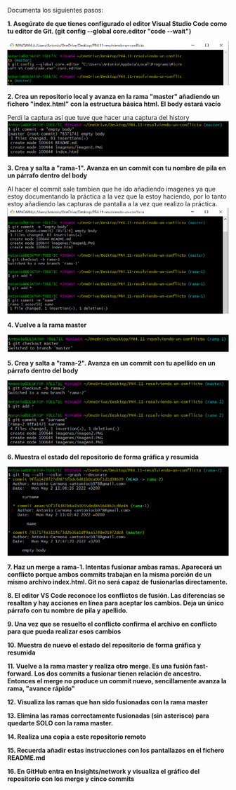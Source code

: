 Documenta los siguientes pasos:

**1. Asegúrate de que tienes configurado el editor Visual Studio Code como tu editor de Git. (git config --global core.editor "code --wait")**

![?](imagenes/imagen1.PNG)


**2. Crea un repositorio local y avanza en la rama "master" añadiendo un fichero "index.html" con la estructura básica html. El body estará vacío**

Perdi la captura así que tuve que hacer una captura del history
![?](imagenes/imagen2.PNG)


**3. Crea y salta a "rama-1". Avanza en un commit con tu nombre de pila en un párrafo dentro del body**

Al hacer el commit sale tambien que he ido añadiendo imagenes ya que estoy documentando la práctica a la vez que la estoy haciendo, por lo tanto estoy añadiendo las capturas de pantalla a la vez que realizo la práctica.
![?](imagenes/imagen3.PNG)


**4. Vuelve a la rama master**

![?](imagenes/imagen4.PNG)


**5. Crea y salta a "rama-2". Avanza en un commit con tu apellido en un párrafo dentro del body**

![?](imagenes/imagen5.PNG)


**6. Muestra el estado del repositorio de forma gráfica y resumida**

![?](imagenes/imagen6.PNG)


**7. Haz un merge a rama-1. Intentas fusionar ambas ramas. Aparecerá un conflicto porque ambos commits trabajan en la misma porción <body></body> de un mismo archivo index.html. Git no será capaz de fusionarlas directamente.**



**8. El editor VS Code reconoce los conflictos de fusión. Las diferencias se resaltan y hay acciones en línea para aceptar los cambios. Deja un único párrafo con tu nombre de pila y apellido.**



**9. Una vez que se resuelto el conflicto confirma el archivo en conflicto para que pueda realizar esos cambios**



**10. Muestra de nuevo el estado del repositorio de forma gráfica y resumida**



**11. Vuelve a la rama master y realiza otro merge. Es una fusión fast-forward. Los dos commits a fusionar tienen relación de ancestro. Entonces el merge no produce un commit nuevo, sencillamente avanza la rama, "avance rápido"**



**12. Visualiza las ramas que han sido fusionadas con la rama master**



**13. Elimina las ramas correctamente fusionadas (sin asterisco) para quedarte SOLO con la rama master.**



**14. Realiza una copia a este repositorio remoto**



**15. Recuerda añadir estas instrucciones con los pantallazos en el fichero README.md**



**16. En GitHub entra en Insights/network y visualiza el gráfico del repositorio con los merge y cinco commits**